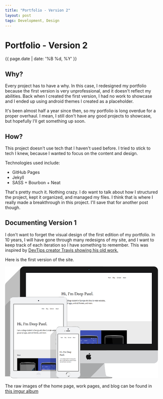```yaml
---
title: "Portfolio - Version 2"
layout: post
tags: Development, Design
---
```


# Portfolio - Version 2
{{ page.date | date: '%B %d, %Y' }}


## Why?

Every project has to have a why. In this case, I redesigned my portfolio because the first version is very unprofessional, and it doesn't reflect my abilities. Back when I created the first version, I had no work to showcase and I ended up using android themes I created as a placeholder.

It's been almost half a year since then, so my portfolio is long overdue for a proper overhaul. I mean, I still don't have any good projects to showcase, but hopefully I'll get something up soon.

## How?

This project doesn't use tech that I haven't used before. I tried to stick to tech I knew, because I wanted to focus on the content and design. 

Technologies used include:

* GitHub Pages
* Jekyll
* SASS + Bourbon + Neat

That's pretty much it. Nothing crazy. I do want to talk about how I structured the project, kept it organized, and managed my files. I think that is where I really made a breakthrough in this project. I'll save that for another post though.

## Documenting Version 1

I don't want to forget the visual design of the first edition of my portfolio. In 10 years, I will have gone through many redesigns of my site, and I want to keep track of each iteration so I have something to remember. This was inspired by [DevTips creator Travis showing his old work.](https://www.youtube.com/watch?v=QLbUzwxkwHA)

Here is the first version of the site. 

![The Home Page](/assets/articles/portfolio-version-2/home.png)


The raw images of the home page, work pages, and blog can be found in [this imgur album](http://imgur.com/a/Qn453)